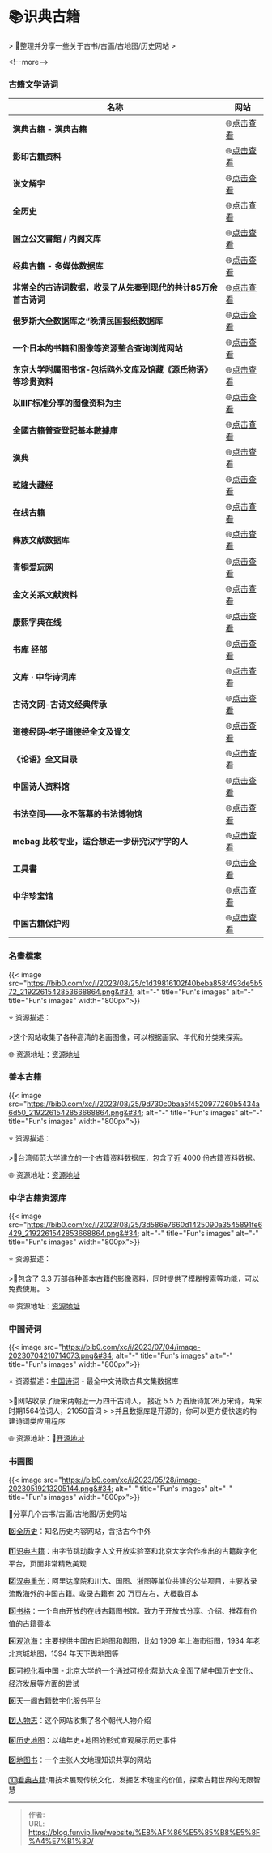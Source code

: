 # 📚识典古籍


&gt; 🤖整理并分享一些关于古书/古画/古地图/历史网站
&gt;

&lt;!--more--&gt;

### 古籍文学诗词

| **名称**                                                     | **网站**                                                     |
| ------------------------------------------------------------ | ------------------------------------------------------------ |
| **漢典古籍 - 漢典古籍**                                      | 🌐[点击查看](https://gj.zdic.net/)                            |
| **影印古籍资料**                                             | 🌐[点击查看](https://sou-yun.cn/eBookIndex.aspx)              |
| **说文解字**                                                 | 🌐[点击查看](http://www.shuowen.org/)                         |
| **全历史**                                                   | 🌐[点击查看](https://www.allhistory.com/)                     |
| **国立公文書館 / 内阁文库**                                  | 🌐[点击查看](https://www.digital.archives.go.jp/)             |
| **经典古籍 - 多媒体数据库**                                  | 🌐[点击查看](http://39.106.82.98:8066/guji/92.html#)          |
| **非常全的古诗词数据，收录了从先秦到现代的共计85万余首古诗词** | 🌐[点击查看](https://github.com/Werneror/Poetry)              |
| **俄罗斯大全数据库之“晚清民国报纸数据库**                    | 🌐[点击查看](https://gpa.eastview.com/crl/lqrcn)              |
| **一个日本的书籍和图像等资源整合查询浏览网站**               | 🌐[点击查看](https://cultural.jp/en)                          |
| **东京大学附属图书馆-包括鸥外文库及馆藏《源氏物语》等珍贵资料** | 🌐[点击查看](https://www.lib.u-tokyo.ac.jp/ja/library/contents/collection) |
| **以IIIF标准分享的图像资料为主**                             | 🌐[点击查看](https://www.lib.u-tokyo.ac.jp/ja/library/contents/collection) |
| **全國古籍普查登記基本數據庫**                               | 🌐[点击查看](http://202.96.31.78/xlsworkbench/publish)        |
| **漢典**                                                     | 🌐[点击查看](https://www.zdic.net/)                           |
| **乾隆大藏经**                                               | 🌐[点击查看](http://www.qldzj.com/)                           |
| **在线古籍**                                                 | 🌐[点击查看](https://sou-yun.cn/index.aspx)                   |
| **彝族文献数据库**                                           | 🌐[点击查看](http://yzwx.cxlib.org.cn/index.html)             |
| **青铜爱玩网**                                               | 🌐[点击查看](http://www.ihp.sinica.edu.tw/~bronze/pv/pv.htm)  |
| **金文关系文献资料**                                         | 🌐[点击查看](https://ndweb.iis.sinica.edu.tw/ancient_characters/index.htm) |
| **康熙字典在线**                                             | 🌐[点击查看](http://tool.httpcn.com/KangXi/)                  |
| **书库 经部**                                                | 🌐[点击查看](https://cnkgraph.com/Book)                       |
| **文库 · 中华诗词库**                                        | 🌐[点击查看](http://lib.xcz.im/library)                       |
| **古诗文网-古诗文经典传承**                                  | 🌐[点击查看](https://www.gushiwen.cn/)                        |
| **道德经网–老子道德经全文及译文**                            | 🌐[点击查看](https://www.daodejing.org/)                      |
| **《论语》全文目录**                                         | 🌐[点击查看](https://lunyu.5000yan.com/mulu/)                 |
| **中国诗人资料馆**                                           | 🌐[点击查看](http://www.shiren.org/?dt_dapp=1)                |
| **书法空间——永不落幕的书法博物馆**                           | 🌐[点击查看](http://www.9610.com/)                            |
| **mebag 比较专业，适合想进一步研究汉字学的人**               | 🌐[点击查看](https://www.mebag.com/index/)                    |
| **工具書**                                                   | 🌐[点击查看](https://www.mebag.com/index/)                    |
| **中华珍宝馆**                                               | 🌐[点击查看](https://g2.ltfc.net/home)                        |
| **中国古籍保护网**                                           | 🌐[点击查看](http://www.nlc.cn/pcab/zy/zhgj_zyk/?utm_source=appinn.com) |

### 名畫檔案

{{&lt; image src=&#34;https://bib0.com/xc/i/2023/08/25/c1d39816102f40beba858f493de5b572_2192261542853668864.png&#34; alt=&#34;-&#34;  title=&#34;Fun&#39;s images&#34; alt=&#34;-&#34;  title=&#34;Fun&#39;s images&#34; width=&#34;800px&#34;&gt;}}   

⭐️  资源描述：

&gt;这个网站收集了各种高清的名画图像，可以根据画家、年代和分类来探索。 

🌐 资源地址：[资源地址](https://www.ss.net.tw/)

### 善本古籍

{{&lt; image src=&#34;https://bib0.com/xc/i/2023/08/25/9d730c0baa5f4520977260b5434a6d50_2192261542853668864.png&#34; alt=&#34;-&#34;  title=&#34;Fun&#39;s images&#34; alt=&#34;-&#34;  title=&#34;Fun&#39;s images&#34; width=&#34;800px&#34;&gt;}}   

⭐️  资源描述：

&gt;📄台湾师范大学建立的一个古籍资料数据库，包含了近 4000 份古籍资料数据。  

🌐 资源地址：[资源地址](http://da.lib.ntnu.edu.tw/rarebook/ug-201.jsp)

### 中华古籍资源库

{{&lt; image src=&#34;https://bib0.com/xc/i/2023/08/25/3d586e7660d1425090a3545891fe6429_2192261542853668864.png&#34; alt=&#34;-&#34;  title=&#34;Fun&#39;s images&#34; alt=&#34;-&#34;  title=&#34;Fun&#39;s images&#34; width=&#34;800px&#34;&gt;}}   

⭐️  资源描述：

&gt;📄包含了 3.3 万部各种善本古籍的影像资料，同时提供了模糊搜索等功能，可以免费使用。 
&gt;

🌐 资源地址：[资源地址](http://www.nlc.cn/pcab/zy/zhgj_zyk/)

### 中国诗词

{{&lt; image src=&#34;https://bib0.com/xc/i/2023/07/04/image-20230704210714073.png&#34; alt=&#34;-&#34;  title=&#34;Fun&#39;s images&#34; alt=&#34;-&#34;  title=&#34;Fun&#39;s images&#34; width=&#34;800px&#34;&gt;}}    

⭐️  资源描述：[中国诗词](https://shici.store/huajianji/) - 最全中文诗歌古典文集数据库

&gt;📄网站收录了唐宋两朝近一万四千古诗人， 接近 5.5 万首唐诗加26万宋诗，两宋时期1564位词人，21050首词
&gt;
&gt;并且数据库是开源的，你可以更方便快速的构建诗词类应用程序

🌐 资源地址：🧩[开源地址](https://github.com/chinese-poetry/chinese-poetry)

### 书画图

{{&lt; image src=&#34;https://bib0.com/xc/i/2023/05/28/image-20230519213205144.png&#34; alt=&#34;-&#34;  title=&#34;Fun&#39;s images&#34; alt=&#34;-&#34;  title=&#34;Fun&#39;s images&#34; width=&#34;800px&#34;&gt;}}    

📃分享几个古书/古画/古地图/历史网站

0️⃣[全历史](https://www.allhistory.com/)：知名历史内容网站，含括古今中外

1️⃣[识典古籍](https://www.shidianguji.com/)：由字节跳动数字人文开放实验室和北京大学合作推出的古籍数字化平台，页面非常精致美观

2️⃣[汉典重光](https://wenyuan.aliyun.com/home)：阿里达摩院和川大、国图、浙图等单位共建的公益项目，主要收录流散海外的中国古籍。收录古籍有 20 万页左右，大概数百本

3️⃣[书格](https://new.shuge.org/)：一个自由开放的在线古籍图书馆。致力于开放式分享、介绍、推荐有价值的古籍善本

4️⃣[观沧海](https://www.ageeye.cn/)：主要提供中国古旧地图和舆图，比如 1909 年上海市街图，1934 年老北京城地图，1594 年天下舆地图等

5️⃣[可视化看中国](https://vis.pku.edu.cn/vis4china/) - 北京大学的一个通过可视化帮助大众全面了解中国历史文化、经济发展等方面的尝试

6️⃣[天一阁古籍数字化服务平台](https://gj.tianyige.com.cn/)

7️⃣[人物志](https://renwuzhi.wiki/)：这个网站收集了各个朝代人物介绍

8️⃣[历史地图](https://history-maps.com/zh)：以编年史&#43;地图的形式直观展示历史事件

9️⃣[地图书](https://www.ditushu.com/)：一个主张人文地理知识共享的网站

🔟[看典古籍](https://www.kandianguji.com/):用技术展现传统文化，发掘艺术瑰宝的价值，探索古籍世界的无限智慧


---

> 作者:   
> URL: https://blog.funvip.live/website/%E8%AF%86%E5%85%B8%E5%8F%A4%E7%B1%8D/  


